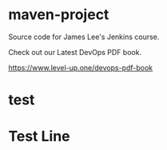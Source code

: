 # maven-project
Source code for James Lee's Jenkins course.

Check out our Latest DevOps PDF book.

https://www.level-up.one/devops-pdf-book
# test
# Test Line 
